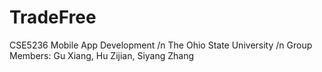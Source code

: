 # TradeFree
CSE5236 Mobile App Development /n
The Ohio State University /n
Group Members: Gu Xiang, Hu Zijian, Siyang Zhang
